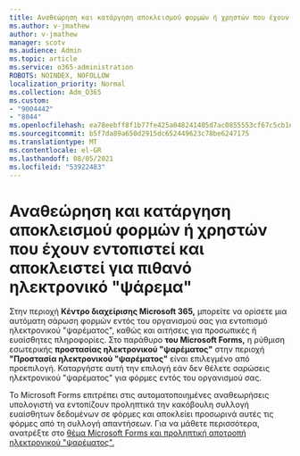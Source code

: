 ```yaml
---
title: Αναθεώρηση και κατάργηση αποκλεισμού φορμών ή χρηστών που έχουν εντοπιστεί και αποκλειστεί για πιθανό ηλεκτρονικό "ψάρεμα"
ms.author: v-jmathew
author: v-jmathew
manager: scotv
ms.audience: Admin
ms.topic: article
ms.service: o365-administration
ROBOTS: NOINDEX, NOFOLLOW
localization_priority: Normal
ms.collection: Adm_O365
ms.custom:
- "9004442"
- "8044"
ms.openlocfilehash: ea78eebff8f1b77fe425a048241405d7ac0855553cf67c5cb1eed93a8cf7e74d
ms.sourcegitcommit: b5f7da89a650d2915dc652449623c78be6247175
ms.translationtype: MT
ms.contentlocale: el-GR
ms.lasthandoff: 08/05/2021
ms.locfileid: "53922483"
---
```

# <a name="review-and-unblock-forms-or-users-detected-and-blocked-for-potential-phishing"></a>Αναθεώρηση και κατάργηση αποκλεισμού φορμών ή χρηστών που έχουν εντοπιστεί και αποκλειστεί για πιθανό ηλεκτρονικό "ψάρεμα"

Στην περιοχή **Κέντρο διαχείρισης Microsoft 365,** μπορείτε να ορίσετε μια αυτόματη σάρωση φορμών εντός του οργανισμού σας για εντοπισμό ηλεκτρονικού "ψαρέματος", καθώς και αιτήσεις για προσωπικές ή ευαίσθητες πληροφορίες. Στο παράθυρο **του Microsoft Forms,** η ρύθμιση εσωτερικής **προστασίας ηλεκτρονικού "ψαρέματος"** στην περιοχή **"Προστασία ηλεκτρονικού "ψαρέματος"** είναι επιλεγμένο από προεπιλογή. Καταργήστε αυτή την επιλογή εάν δεν θέλετε σαρώσεις ηλεκτρονικού "ψαρέματος" για φόρμες εντός του οργανισμού σας.

Το Microsoft Forms επιτρέπει στις αυτοματοποιημένες αναθεωρήσεις υπολογιστή να εντοπίζουν προληπτικά την κακόβουλη συλλογή ευαίσθητων δεδομένων σε φόρμες και αποκλείει προσωρινά αυτές τις φόρμες από τη συλλογή απαντήσεων. Για να μάθετε περισσότερα, ανατρέξτε στο [θέμα Microsoft Forms και προληπτική αποτροπή ηλεκτρονικού "ψαρέματος".](https://support.microsoft.com/office/microsoft-forms-and-proactive-phishing-prevention-b3950a20-296d-4e8e-96f5-594ced998a90)
